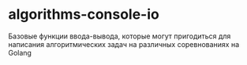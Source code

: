 # algorithms-console-io
Базовые функции ввода-вывода, которые могут пригодиться для написания алгоритмических задач на различных соревнованиях на Golang
